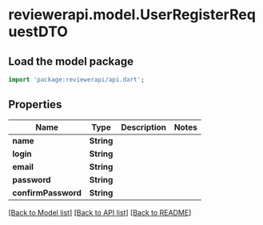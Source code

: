 # reviewerapi.model.UserRegisterRequestDTO

## Load the model package
```dart
import 'package:reviewerapi/api.dart';
```

## Properties
Name | Type | Description | Notes
------------ | ------------- | ------------- | -------------
**name** | **String** |  | 
**login** | **String** |  | 
**email** | **String** |  | 
**password** | **String** |  | 
**confirmPassword** | **String** |  | 

[[Back to Model list]](../README.md#documentation-for-models) [[Back to API list]](../README.md#documentation-for-api-endpoints) [[Back to README]](../README.md)


